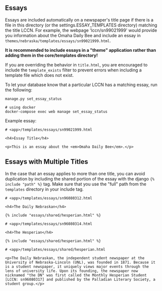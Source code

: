## Essays

Essays are included automatically on a newspaper's title page if there is a file in this directory (or the settings.ESSAY_TEMPLATES directory) matching the title LCCN.  For example, the webpage 'lccn/sn99021999' would provide you information about the Omaha Daily Bee and include an essay in `themes/nebraska/templates/essays/sn99021999.html`.

**It is recommended to include essays in a "theme" application rather than adding them in the core/templates directory!**

If you are overriding the behavior in `title.html`, you are encouraged to include the `template_exists` filter to prevent errors when including a template file which does not exist.

To let your database know that a particular LCCN has a matching essay, run the following:

```
manage.py set_essay_status

# using docker
docker-compose exec web manage set_essay_status
```

Example essay:

```
# <app>/templates/essays/sn99021999.html

<h4>Essay Title</h4>

<p>This is an essay about the <em>Omaha Daily Bee</em>.</p>
```

## Essays with Multiple Titles

In the case that an essay applies to more than one title, you can avoid duplication by including the shared portion of the essay with the django `{% include "path" %}` tag.  Make sure that you use the "full" path from the `templates` directory in your include tag.

```
# <app>/templates/essays/sn96080312.html

<h4>The Daily Nebraskan</h4>

{% include "essays/shared/hesperian.html" %}
```

```
# <app>/templates/essays/sn96080314.html

<h4>The Hesperian</h4>

{% include "essays/shared/hesperian.html" %}
```

```
# <app>/templates/essays/shared/hesperian.html

<p>The Daily Nebraskan, the independent student newspaper at the University of Nebraska-Lincoln (UNL), was founded in 1871. Because it is a student newspaper, it uniquely views major events through the lens of university life. Upon its founding, the newspaper now nicknamed "the DN" was first called the Monthly Hesperian Student [LCCN: sn96080317] and published by the Palladian Literary Society, a student group.</p>
```
